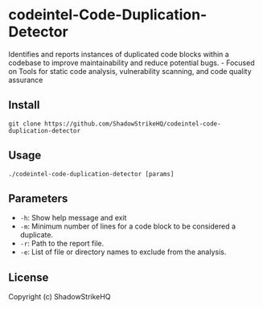 # codeintel-Code-Duplication-Detector
Identifies and reports instances of duplicated code blocks within a codebase to improve maintainability and reduce potential bugs. - Focused on Tools for static code analysis, vulnerability scanning, and code quality assurance

## Install
`git clone https://github.com/ShadowStrikeHQ/codeintel-code-duplication-detector`

## Usage
`./codeintel-code-duplication-detector [params]`

## Parameters
- `-h`: Show help message and exit
- `-m`: Minimum number of lines for a code block to be considered a duplicate.
- `-r`: Path to the report file.
- `-e`: List of file or directory names to exclude from the analysis.

## License
Copyright (c) ShadowStrikeHQ
